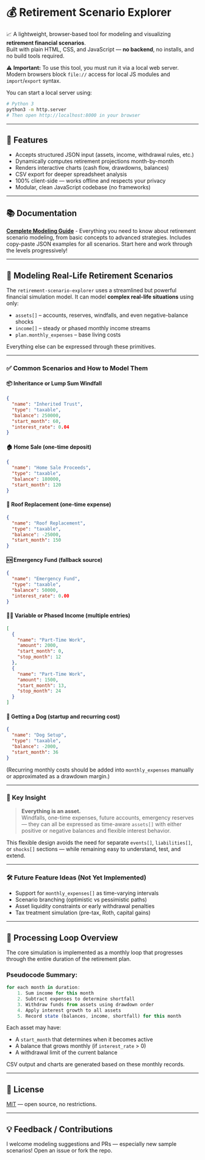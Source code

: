 # 💰 Retirement Scenario Explorer

📈 A lightweight, browser-based tool for modeling and visualizing **retirement financial scenarios**.  
Built with plain HTML, CSS, and JavaScript — **no backend**, no installs, and no build tools required.

⚠️ **Important:** To use this tool, you must run it via a local web server.  
Modern browsers block `file://` access for local JS modules and `import`/`export` syntax.

You can start a local server using:

```bash
# Python 3
python3 -m http.server
# Then open http://localhost:8000 in your browser
```

---

## 🌟 Features

- Accepts structured JSON input (assets, income, withdrawal rules, etc.)
- Dynamically computes retirement projections month-by-month
- Renders interactive charts (cash flow, drawdowns, balances)
- CSV export for deeper spreadsheet analysis
- 100% client-side — works offline and respects your privacy
- Modular, clean JavaScript codebase (no frameworks)

---

## 📚 Documentation

**[Complete Modeling Guide](docs/complete-guide.md)** - Everything you need to know about retirement scenario modeling, from basic concepts to advanced strategies. Includes copy-paste JSON examples for all scenarios. Start here and work through the levels progressively!

---

## 🧠 Modeling Real-Life Retirement Scenarios

The `retirement-scenario-explorer` uses a streamlined but powerful financial simulation model. It can model **complex real-life situations** using only:

- `assets[]` – accounts, reserves, windfalls, and even negative-balance shocks
- `income[]` – steady or phased monthly income streams
- `plan.monthly_expenses` – base living costs

Everything else can be expressed through these primitives.

---

### ✅ Common Scenarios and How to Model Them

#### 📦 Inheritance or Lump Sum Windfall
```json
{
  "name": "Inherited Trust",
  "type": "taxable",
  "balance": 250000,
  "start_month": 60,
  "interest_rate": 0.04
}
```

#### 🏠 Home Sale (one-time deposit)
```json
{
  "name": "Home Sale Proceeds",
  "type": "taxable",
  "balance": 180000,
  "start_month": 120
}
```

#### 🔧 Roof Replacement (one-time expense)
```json
{
  "name": "Roof Replacement",
  "type": "taxable",
  "balance": -25000,
  "start_month": 150
}
```

#### 🆘 Emergency Fund (fallback source)
```json
{
  "name": "Emergency Fund",
  "type": "taxable",
  "balance": 50000,
  "interest_rate": 0.00
}
```

#### 🧑‍💼 Variable or Phased Income (multiple entries)
```json
[
  {
    "name": "Part-Time Work",
    "amount": 2000,
    "start_month": 0,
    "stop_month": 12
  },
  {
    "name": "Part-Time Work",
    "amount": 1500,
    "start_month": 13,
    "stop_month": 24
  }
]
```

#### 🐶 Getting a Dog (startup and recurring cost)
```json
{
  "name": "Dog Setup",
  "type": "taxable",
  "balance": -2000,
  "start_month": 36
}
```

(Recurring monthly costs should be added into `monthly_expenses` manually or approximated as a drawdown margin.)

---

### 🧩 Key Insight

> **Everything is an asset.**  
> Windfalls, one-time expenses, future accounts, emergency reserves — they can all be expressed as time-aware `assets[]` with either positive or negative balances and flexible interest behavior.

This flexible design avoids the need for separate `events[]`, `liabilities[]`, or `shocks[]` sections — while remaining easy to understand, test, and extend.

---

### 🛠 Future Feature Ideas (Not Yet Implemented)

- Support for `monthly_expenses[]` as time-varying intervals
- Scenario branching (optimistic vs pessimistic paths)
- Asset liquidity constraints or early withdrawal penalties
- Tax treatment simulation (pre-tax, Roth, capital gains)

---

## 🔄 Processing Loop Overview

The core simulation is implemented as a monthly loop that progresses through the entire duration of the retirement plan.

### Pseudocode Summary:
```javascript
for each month in duration:
    1. Sum income for this month
    2. Subtract expenses to determine shortfall
    3. Withdraw funds from assets using drawdown order
    4. Apply interest growth to all assets
    5. Record state (balances, income, shortfall) for this month
```

Each asset may have:
- A `start_month` that determines when it becomes active
- A balance that grows monthly (if `interest_rate` > 0)
- A withdrawal limit of the current balance

CSV output and charts are generated based on these monthly records.

---

## 📄 License

[MIT](./LICENSE) — open source, no restrictions.

---

## 💡 Feedback / Contributions

I welcome modeling suggestions and PRs — especially new sample scenarios! Open an issue or fork the repo.